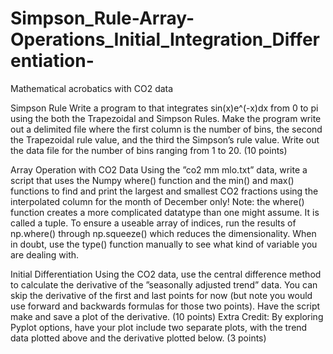 # Simpson_Rule-Array-Operations_Initial_Integration_Differentiation-
Mathematical acrobatics with CO2 data

Simpson Rule
Write a program to that integrates sin(x)e^(-x)dx from 0 to pi
using the both the Trapezoidal and Simpson
Rules. Make the program write out a delimited file where the first column is the number of bins, the
second the Trapezoidal rule value, and the third the Simpson’s rule value. Write out the data file for
the number of bins ranging from 1 to 20. (10 points)

Array Operation with CO2 Data
Using the ”co2 mm mlo.txt” data, write a script that uses the Numpy where() function and the min()
and max() functions to find and print the largest and smallest CO2 fractions using the interpolated
column for the month of December only!
Note: the where() function creates a more complicated datatype than one might assume. It is called
a tuple. To ensure a useable array of indices, run the results of np.where() through np.squeeze()
which reduces the dimensionality. When in doubt, use the type() function manually to see what kind
of variable you are dealing with.

Initial Differentiation
Using the CO2 data, use the central difference method to calculate the derivative of the ”seasonally
adjusted trend” data. You can skip the derivative of the first and last points for now (but note you
would use forward and backwards formulas for those two points). Have the script make and save a
plot of the derivative. (10 points)
Extra Credit: By exploring Pyplot options, have your plot include two separate plots, with the
trend data plotted above and the derivative plotted below. (3 points)
